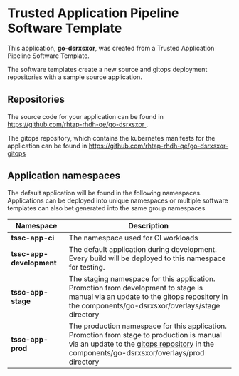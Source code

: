 # Trusted Application Pipeline Software Template

This application, **go-dsrxsxor**, was created from a Trusted Application Pipeline Software Template.

The software templates create a new source and gitops deployment repositories with a sample source application. 

## Repositories

The source code for your application can be found in [https://github.com/rhtap-rhdh-qe/go-dsrxsxor ](https://github.com/rhtap-rhdh-qe/go-dsrxsxor ).
 
The gitops repository, which contains the kubernetes manifests for the application can be found in 
[https://github.com/rhtap-rhdh-qe/go-dsrxsxor-gitops ](https://github.com/rhtap-rhdh-qe/go-dsrxsxor-gitops ) 

## Application namespaces 

The default application will be found in the following namespaces. Applications can be deployed into unique namespaces or multiple software templates can also bet generated into the same group namespaces.  

|  Namespace   |  Description   |  
| -------- | -------- |
| **tssc-app-ci** | The namespace used for CI workloads |
| **tssc-app-development** | The default application during development. Every build will be deployed to this namespace for testing. |
| **tssc-app-stage** | The staging namespace for this application. Promotion from development to stage is manual via an update to the [gitops repository](https://github.com/rhtap-rhdh-qe/go-dsrxsxor-gitops ) in the components/go-dsrxsxor/overlays/stage directory |
| **tssc-app-prod** | The production namespace for this application. Promotion from stage to production is manual via an update to the [gitops repository](https://github.com/rhtap-rhdh-qe/go-dsrxsxor-gitops ) in the components/go-dsrxsxor/overlays/prod directory |